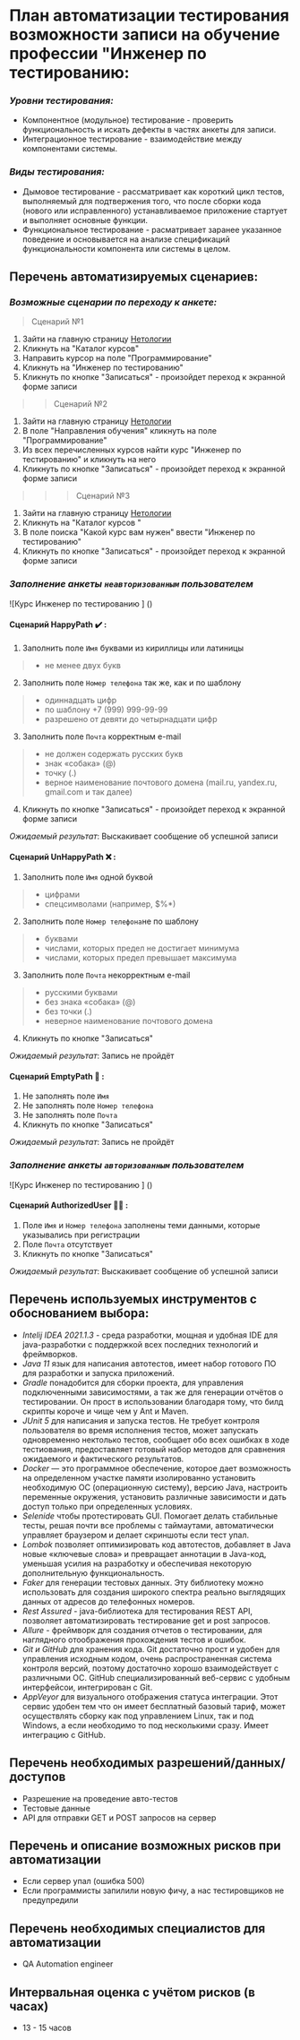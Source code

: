 # План автоматизации тестирования возможности записи на обучение профессии "Инженер по тестированию:

### *Уровни тестирования:*

- Компонентное (модульное) тестирование - проверить функциональность и искать дефекты в частях анкеты для записи.
- Интеграционное тестирование - взаимодействие между компонентами системы.

### *Виды тестирования:*

- Дымовое тестирование - рассматривает как короткий цикл тестов, выполняемый для подтвержения того, что после сборки кода (нового или исправленного) устанавливаемое приложение стартует и выполняет основные функции.
- Функциональное тестирование - расматривает заранее указанное поведение и основывается на анализе спецификаций функциональности компонента или системы в целом.

##  Перечень автоматизируемых сценариев:

### *Возможные сценарии по переходу к анкете:*

> Сценарий №1

1. Зайти на главную страницу [Нетологии](https://netology.ru/)
2. Кликнуть на "Каталог курсов"
3. Направить курсор на поле "Программирование"
4. Кликнуть на "Инженер по тестированию"
5. Кликнуть по кнопке "Записаться" - произойдет переход к экранной форме записи

>> Сценарий №2

1. Зайти на главную страницу [Нетологии](https://netology.ru/)
2. В поле "Направления обучения" кликнуть на поле "Программирование"
3. Из всех перечисленных курсов найти курс "Инженер по тестированию" и кликнуть на него
4. Кликнуть по кнопке "Записаться" - произойдет переход к экранной форме записи

> > > Сценарий №3

1. Зайти на главную страницу [Нетологии](https://netology.ru/)
2. Кликнуть на "Каталог курсов "
3. В поле поиска "Какой курс вам нужен" ввести "Инженер по тестированию"
4. Кликнуть по кнопке "Записаться" - произойдет переход к экранной форме записи


### *Заполнение анкеты `неавторизованным` пользователем*

![Курс Инженер по тестированию ] ()

#### Сценарий HappyPath :heavy_check_mark: :

1. Заполнить поле `Имя` буквами из кириллицы или латиницы
> - не менее двух букв
2. Заполнить поле `Номер телефона` так же, как и по шаблону
> - одиннадцать цифр
> - по шаблону +7 (999) 999-99-99
> - разрешено от девяти до четырнадцати цифр
3. Заполнить поле `Почта` корректным e-mail
> - не должен содержать русских букв
> - знак «собака» (@)
> - точку (.)
> - верное наименование почтового домена (mail.ru, yandex.ru, gmail.com и так далее)
4. Кликнуть по кнопке "Записаться" - произойдет переход к экранной форме записи

*Ожидаемый результат*: Выскакивает сообщение об успешной записи

#### Сценарий UnHappyPath :x: :

1. Заполнить поле `Имя` одной буквой
> - цифрами
> - спецсимволами (например, $%*)
2. Заполнить поле `Номер телефона`не по шаблону
> - буквами
> - числами, которых предел не достигает минимума
> - числами, которых предел превышает максимума
3. Заполнить поле `Почта` некорректным e-mail
> - русскими буквами
> - без знака «собака» (@)
> - без точки (.)
> - неверное наименование почтового домена
4. Кликнуть по кнопке "Записаться"

*Ожидаемый результат*: Запись не пройдёт

#### Сценарий EmptyPath :ghost: :

1. Не заполнять поле `Имя`
2. Не заполнять поле `Номер телефона`
3. Не заполнять поле `Почта`
4. Кликнуть по кнопке "Записаться"

*Ожидаемый результат*: Запись не пройдёт

### *Заполнение анкеты `авторизованным` пользователем*

![Курс Инженер по тестированию ] ()

#### Сценарий AuthorizedUser  :superhero_man: :

1. Поле `Имя` и `Номер телефона` заполнены теми данными, которые указывались при регистрации
2. Поле `Почта` отсутствует
3. Кликнуть по кнопке "Записаться"

*Ожидаемый результат*: Выскакивает сообщение об успешной записи

## Перечень используемых инструментов с обоснованием выбора: 

- *Intelij IDEA 2021.1.3* - среда разработки, мощная и удобная IDE для java-разработки с поддержкой всех последних технологий и фреймворков.
- *Java 11* язык для написания автотестов, имеет набор готового ПО для разработки и запуска приложений.
- *Gradle* понадобится для сборки проекта, для управления подключенными зависимостями, а так же для генерации отчётов о тестировании. Он прост в использовании благодаря тому, что билд скрипты короче и чище чем у Ant и Maven.
- *JUnit 5* для написания и запуска тестов. Не требует контроля пользователя во время исполнения тестов, может запускать одновременно нектолько тестов, сообщает обо всех ошибках в ходе тестиования, предоставляет готовый набор методов для сравнения ожидаемого и фактического результатов.
- *Docker* — это программное обеспечение, которое дает возможность на определенном участке памяти изолированно установить необходимую ОС (операционную систему), версию Java, настроить переменные окружения, установить различные зависимости и дать доступ только при определенных условиях.
- *Selenide* чтобы протестировать GUI. Помогает делать стабильные тесты, решая почти все проблемы с таймаутами, автоматически управляет браузером и делает скриншоты если тест упал.
- *Lombok* позволяет оптимизировать код автотестов, добавляет в Java новые «ключевые слова» и превращает аннотации в Java-код, уменьшая усилия на разработку и обеспечивая некоторую дополнительную функциональность.
- *Faker* для генерации тестовых данных. Эту библиотеку можно использовать для создания широкого спектра реально выглядящих данных от адресов до телефонных номеров.
- *Rest Assured* - java-библиотека для тестирования REST API, позволяет автоматизировать тестирование get и post запросов.
- *Allure* - фреймворк для создания отчетов о тестировании, для наглядного отоображения прохождения тестов и ошибок.
- *Git и GitHub* для хранения кода. Git достаточно прост и удобен для управления исходным кодом, очень распространенная система контроля версий, поэтому достаточно хорошо взаимодействует с различными ОС. GitHub специализированный веб-сервис с удобным интерфейсои, интегрирован с Git.
- *AppVeyor* для визуального отображения статуса интеграции. Этот сервис удобен тем что он имеет бесплатный базовый тариф, может осуществлять сборку как под управлением Linux, так и под Windows, а если необходимо то под несколькими сразу. Имеет интеграцию с GitHub.

##  Перечень необходимых разрешений/данных/доступов 

- Разрешение на проведение авто-тестов
- Тестовые данные
- API для отправки GET и POST запросов на сервер

## Перечень и описание возможных рисков при автоматизации 

- Если сервер упал (ошибка 500)
- Если программисты запилили новую фичу, а нас тестировщиков не предупредили

## Перечень необходимых специалистов для автоматизации 

- QA Automation engineer

##  Интервальная оценка с учётом рисков (в часах) 

- 13 - 15 часов